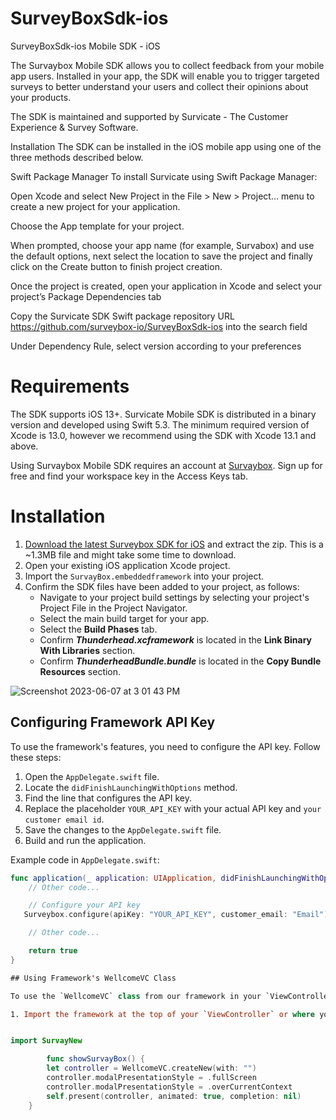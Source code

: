 # SurveyBoxSdk-ios
SurveyBoxSdk-ios
Mobile SDK - iOS

The Survaybox Mobile SDK allows you to collect feedback from your mobile app users. Installed in your app, the SDK will enable you to trigger targeted surveys to better understand your users and collect their opinions about your products.

The SDK is maintained and supported by Survicate - The Customer Experience & Survey Software.

Installation The SDK can be installed in the iOS mobile app using one of the three methods described below.

Swift Package Manager To install Survicate using Swift Package Manager:

Open Xcode and select New Project in the File > New > Project… menu to create a new project for your application.

Choose the App template for your project.

When prompted, choose your app name (for example, Survabox) and use the default options, next select the location to save the project and finally click on the Create button to finish project creation.

Once the project is created, open your application in Xcode and select your project’s Package Dependencies tab

Copy the Survicate SDK Swift package repository URL https://github.com/surveybox-io/SurveyBoxSdk-ios into the search field

Under Dependency Rule, select version according to your preferences

# Requirements

The SDK supports iOS 13+. Survicate Mobile SDK is distributed in a binary version and developed using Swift 5.3. The minimum required version of Xcode is 13.0, however we recommend using the SDK with Xcode 13.1 and above.

Using Survaybox Mobile SDK requires an account at [Survaybox](https://surveybox.io/). Sign up for free and find your workspace key in the Access Keys tab.

# Installation
1. [Download the latest Surveybox SDK for iOS](https://github.com/surveybox-io/SurveyBoxSdk-ios) and extract the zip. This is a ~1.3MB file and might take some time to download.
2. Open your existing iOS application Xcode project.
3. Import the `SurvayBox.embeddedframework` into your project.
4. Confirm the SDK files have been added to your project, as follows:
    + Navigate to your project build settings by selecting your project's Project File in the Project Navigator.
    + Select the main build target for your app.
    + Select the **Build Phases** tab.
    + Confirm **_Thunderhead.xcframework_** is located in the **Link Binary With Libraries** section.
    + Confirm **_ThunderheadBundle.bundle_** is located in the **Copy Bundle Resources** section.

![Screenshot 2023-06-07 at 3 01 43 PM](https://github.com/surveybox-io/SurveyBoxSdk-ios/assets/79449782/fd184f5b-25ae-4beb-a32b-9a58e1695f55)

## Configuring Framework API Key

To use the framework's features, you need to configure the API key. Follow these steps:

1. Open the `AppDelegate.swift` file.
2. Locate the `didFinishLaunchingWithOptions` method.
3. Find the line that configures the API key.
4. Replace the placeholder `YOUR_API_KEY` with your actual API key and `your customer email id`.
5. Save the changes to the `AppDelegate.swift` file.
6. Build and run the application.

Example code in `AppDelegate.swift`:

```swift
func application(_ application: UIApplication, didFinishLaunchingWithOptions launchOptions: [UIApplication.LaunchOptionsKey: Any]?) -> Bool {
    // Other code...

    // Configure your API key
   Surveybox.configure(apiKey: "YOUR_API_KEY", customer_email: "Email")

    // Other code...

    return true
}

## Using Framework's WellcomeVC Class

To use the `WellcomeVC` class from our framework in your `ViewController`, follow these steps:

1. Import the framework at the top of your `ViewController` or where you want to show the Survay file:


import SurvayNew

        func showSurvayBox() {
        let controller = WellcomeVC.createNew(with: "")
        controller.modalPresentationStyle = .fullScreen
        controller.modalPresentationStyle = .overCurrentContext
        self.present(controller, animated: true, completion: nil)
    }



